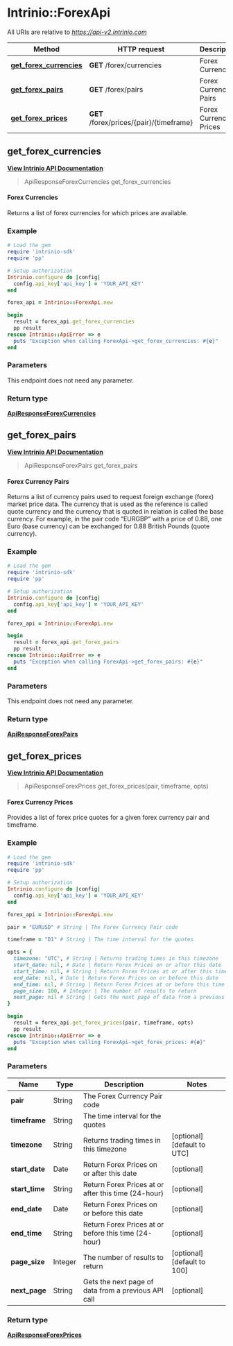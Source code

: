 # Intrinio::ForexApi

All URIs are relative to *https://api-v2.intrinio.com*

Method | HTTP request | Description
------------- | ------------- | -------------
[**get_forex_currencies**](ForexApi.md#get_forex_currencies) | **GET** /forex/currencies | Forex Currencies
[**get_forex_pairs**](ForexApi.md#get_forex_pairs) | **GET** /forex/pairs | Forex Currency Pairs
[**get_forex_prices**](ForexApi.md#get_forex_prices) | **GET** /forex/prices/{pair}/{timeframe} | Forex Currency Prices



[//]: # (START_OPERATION)

[//]: # (CLASS:Intrinio::ForexApi)

[//]: # (METHOD:get_forex_currencies)

[//]: # (RETURN_TYPE:Intrinio::ApiResponseForexCurrencies)

[//]: # (RETURN_TYPE_KIND:object)

[//]: # (RETURN_TYPE_DOC:ApiResponseForexCurrencies.md)

[//]: # (OPERATION:get_forex_currencies_v2)

[//]: # (ENDPOINT:/forex/currencies)

[//]: # (DOCUMENT_LINK:ForexApi.md#get_forex_currencies)

## **get_forex_currencies**

[**View Intrinio API Documentation**](https://docs.intrinio.com/documentation/ruby/get_forex_currencies_v2)

[//]: # (START_OVERVIEW)

> ApiResponseForexCurrencies get_forex_currencies

#### Forex Currencies


Returns a list of forex currencies for which prices are available.

[//]: # (END_OVERVIEW)

### Example

[//]: # (START_CODE_EXAMPLE)

```ruby
# Load the gem
require 'intrinio-sdk'
require 'pp'

# Setup authorization
Intrinio.configure do |config|
  config.api_key['api_key'] = 'YOUR_API_KEY'
end

forex_api = Intrinio::ForexApi.new

begin
  result = forex_api.get_forex_currencies
  pp result
rescue Intrinio::ApiError => e
  puts "Exception when calling ForexApi->get_forex_currencies: #{e}"
end
```

[//]: # (END_CODE_EXAMPLE)

[//]: # (START_DEFINITION)

### Parameters

[//]: # (START_PARAMETERS)

This endpoint does not need any parameter.

[//]: # (END_PARAMETERS)

### Return type

[**ApiResponseForexCurrencies**](ApiResponseForexCurrencies.md)

[//]: # (END_OPERATION)


[//]: # (START_OPERATION)

[//]: # (CLASS:Intrinio::ForexApi)

[//]: # (METHOD:get_forex_pairs)

[//]: # (RETURN_TYPE:Intrinio::ApiResponseForexPairs)

[//]: # (RETURN_TYPE_KIND:object)

[//]: # (RETURN_TYPE_DOC:ApiResponseForexPairs.md)

[//]: # (OPERATION:get_forex_pairs_v2)

[//]: # (ENDPOINT:/forex/pairs)

[//]: # (DOCUMENT_LINK:ForexApi.md#get_forex_pairs)

## **get_forex_pairs**

[**View Intrinio API Documentation**](https://docs.intrinio.com/documentation/ruby/get_forex_pairs_v2)

[//]: # (START_OVERVIEW)

> ApiResponseForexPairs get_forex_pairs

#### Forex Currency Pairs


Returns a list of currency pairs used to request foreign exchange (forex) market price data. The currency that is used as the reference is called quote currency and the currency that is quoted in relation is called the base currency. For example, in the pair code “EURGBP” with a price of 0.88, one Euro (base currency) can be exchanged for 0.88 British Pounds (quote currency).

[//]: # (END_OVERVIEW)

### Example

[//]: # (START_CODE_EXAMPLE)

```ruby
# Load the gem
require 'intrinio-sdk'
require 'pp'

# Setup authorization
Intrinio.configure do |config|
  config.api_key['api_key'] = 'YOUR_API_KEY'
end

forex_api = Intrinio::ForexApi.new

begin
  result = forex_api.get_forex_pairs
  pp result
rescue Intrinio::ApiError => e
  puts "Exception when calling ForexApi->get_forex_pairs: #{e}"
end
```

[//]: # (END_CODE_EXAMPLE)

[//]: # (START_DEFINITION)

### Parameters

[//]: # (START_PARAMETERS)

This endpoint does not need any parameter.

[//]: # (END_PARAMETERS)

### Return type

[**ApiResponseForexPairs**](ApiResponseForexPairs.md)

[//]: # (END_OPERATION)


[//]: # (START_OPERATION)

[//]: # (CLASS:Intrinio::ForexApi)

[//]: # (METHOD:get_forex_prices)

[//]: # (RETURN_TYPE:Intrinio::ApiResponseForexPrices)

[//]: # (RETURN_TYPE_KIND:object)

[//]: # (RETURN_TYPE_DOC:ApiResponseForexPrices.md)

[//]: # (OPERATION:get_forex_prices_v2)

[//]: # (ENDPOINT:/forex/prices/{pair}/{timeframe})

[//]: # (DOCUMENT_LINK:ForexApi.md#get_forex_prices)

## **get_forex_prices**

[**View Intrinio API Documentation**](https://docs.intrinio.com/documentation/ruby/get_forex_prices_v2)

[//]: # (START_OVERVIEW)

> ApiResponseForexPrices get_forex_prices(pair, timeframe, opts)

#### Forex Currency Prices


Provides a list of forex price quotes for a given forex currency pair and timeframe.

[//]: # (END_OVERVIEW)

### Example

[//]: # (START_CODE_EXAMPLE)

```ruby
# Load the gem
require 'intrinio-sdk'
require 'pp'

# Setup authorization
Intrinio.configure do |config|
  config.api_key['api_key'] = 'YOUR_API_KEY'
end

forex_api = Intrinio::ForexApi.new

pair = "EURUSD" # String | The Forex Currency Pair code

timeframe = "D1" # String | The time interval for the quotes

opts = { 
  timezone: "UTC", # String | Returns trading times in this timezone
  start_date: nil, # Date | Return Forex Prices on or after this date
  start_time: nil, # String | Return Forex Prices at or after this time (24-hour)
  end_date: nil, # Date | Return Forex Prices on or before this date
  end_time: nil, # String | Return Forex Prices at or before this time (24-hour)
  page_size: 100, # Integer | The number of results to return
  next_page: nil # String | Gets the next page of data from a previous API call
}

begin
  result = forex_api.get_forex_prices(pair, timeframe, opts)
  pp result
rescue Intrinio::ApiError => e
  puts "Exception when calling ForexApi->get_forex_prices: #{e}"
end
```

[//]: # (END_CODE_EXAMPLE)

[//]: # (START_DEFINITION)

### Parameters

[//]: # (START_PARAMETERS)


Name | Type | Description  | Notes
------------- | ------------- | ------------- | -------------
 **pair** | String| The Forex Currency Pair code |  &nbsp;
 **timeframe** | String| The time interval for the quotes |  &nbsp;
 **timezone** | String| Returns trading times in this timezone | [optional] [default to UTC] &nbsp;
 **start_date** | Date| Return Forex Prices on or after this date | [optional]  &nbsp;
 **start_time** | String| Return Forex Prices at or after this time (24-hour) | [optional]  &nbsp;
 **end_date** | Date| Return Forex Prices on or before this date | [optional]  &nbsp;
 **end_time** | String| Return Forex Prices at or before this time (24-hour) | [optional]  &nbsp;
 **page_size** | Integer| The number of results to return | [optional] [default to 100] &nbsp;
 **next_page** | String| Gets the next page of data from a previous API call | [optional]  &nbsp;

[//]: # (END_PARAMETERS)

### Return type

[**ApiResponseForexPrices**](ApiResponseForexPrices.md)

[//]: # (END_OPERATION)

